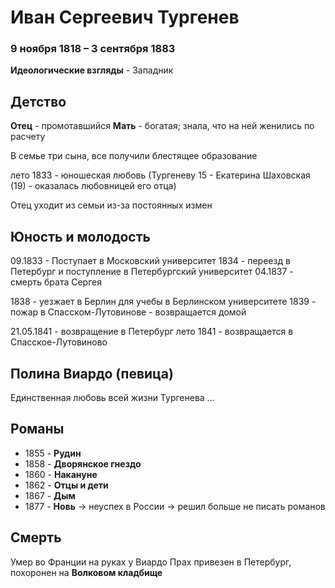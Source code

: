 # Иван Сергеевич Тургенев
### 9 ноября 1818 – 3 сентября 1883

**Идеологические взгляды** - Западник

## Детство
**Отец** - промотавшийся
**Мать** - богатая; знала, что на ней женились по расчету

В семье три сына, все получили блестящее образование

лето 1833 - юношеская любовь (Тургеневу 15 - Екатерина Шаховская (19) - оказалась любовницей его отца)

Отец уходит из семьи из-за постоянных измен

## Юность и молодость
09.1833 - Поступает в Московский университет
1834 - переезд в Петербург и поступление в Петербургский университет
04.1837 - смерть брата Сергея

1838 - уезжает в Берлин для учебы в Берлинском университете
1839 - пожар в Спасском-Лутовинове - возвращается домой

21.05.1841 - возвращение в Петербург
лето 1841 - возвращается в Спасское-Лутовиново

## Полина Виардо (певица)
Единственная любовь всей жизни Тургенева
...

## Романы
- 1855 - **Рудин**
- 1858 - **Дворянское гнездо**
- 1860 - **Накануне**
- 1862 - **Отцы и дети**
- 1867 - **Дым**
- 1877 - **Новь** -> неуспех в России -> решил больше не писать романов

## Смерть
Умер во Франции на руках у Виардо
Прах привезен в Петербург, похоронен на **Волковом кладбище**
